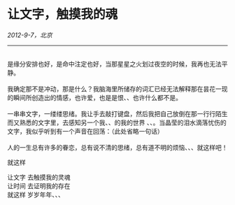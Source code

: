 # 让文字，触摸我的魂
*2012-9-7，北京*
******

<br/>
是缘分安排也好，是命中注定也好，当那星星之火划过夜空的时候，我再也无法平静。<br/>
 <br/>
我确定那不是冲动，那是什么？我脑海里所储存的词汇已经无法解释那在昙花一现的瞬间所创造出的情感，也许爱，也是是恨、、也许什么都不是。<br/>
 <br/>
一串串文字，一缕缕思绪。我让手去敲打键盘，然后我把自己放倒在那一行行陌生而又熟悉的文字里，去感知另一个我、、的我的世界 、、。当晶莹的泪水滴落忧伤的文字，我似乎听到有一个声音在回荡：（此处省略一句话）<br/>
<br/>
人的一生总有许多的眷恋，总有说不清的思绪，总有道不明的烦恼、、、就这样吧！<br/>

就这样<br/>

让文字   去触摸我的灵魂<br/>
让时间   去证明我的存在<br/>
就这样    岁岁年年、、、<br/>
<br/>